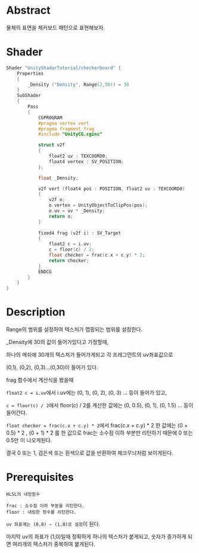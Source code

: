 # Abstract

물체의 표면을 체커보드 패턴으로 표현해보자.

# Shader

```c
Shader "UnityShaderTutorial/checkerboard" {
    Properties
    {
        _Density ("Density", Range(2,50)) = 30
    }
    SubShader
    {
        Pass
        {
            CGPROGRAM
            #pragma vertex vert
            #pragma fragment frag
            #include "UnityCG.cginc"

            struct v2f
            {
                float2 uv : TEXCOORD0;
                float4 vertex : SV_POSITION;
            };

            float _Density;

            v2f vert (float4 pos : POSITION, float2 uv : TEXCOORD0)
            {
                v2f o;
                o.vertex = UnityObjectToClipPos(pos);
                o.uv = uv * _Density;
                return o;
            }
            
            fixed4 frag (v2f i) : SV_Target
            {
                float2 c = i.uv;
                c = floor(c) / 2;
                float checker = frac(c.x + c.y) * 2;
                return checker;
            }
            ENDCG
        }
    }
}
```

# Description

Range의 범위를 설정하여 텍스처가 맵핑되는 범위를 설정한다.

_Density에 30의 값이 들어가있다고 가정할때,

하나의 메쉬에 30개의 텍스처가 들어가게되고 각 프레그먼트의 uv좌표값으로

(0,1), (0,2), (0,3)...(0,30)이 들어가 있다.

frag 함수에서 계산식을 봤을때 

`float2 c = i.uv`에서 i.uv에는 (0, 1), (0, 2), (0, 3) ... 등이 들어가 있고,

`c = floor(c) / 2`에서 floor(c) / 2를 계산한 값에는 (0, 0.5), (0, 1), (0, 1.5) ... 등이 들어간다.

`float checker = frac(c.x + c.y) * 2`에서 frac(c.x + c.y) * 2 한 값에는 (0 + 0.5) * 2 , (0 + 1) * 2 를 한 값으로 frac는 소수점 이하 부분만 리턴하기 때문에 0 또는 0.5만 이 나오게된다.

결국 0 또는 1, 검은색 또는 흰색으로 값을 반환하여 체크무늬처럼 보이게된다.

# Prerequisites

`HLSL의 내장함수`

```
frac : 소수점 이하 부분을 리턴한다.
floor : 내림한 정수를 리턴한다. 
```

`uv 좌표계는 (0,0) ~ (1,0)로 설정`이 된다.

마지막 uv의 좌표가 (1,0)일때 정확하게 하나의 텍스처가 붙게되고, 숫자가 증가하게 되면 여러개의 텍스처가 중복하여 붙게된다.